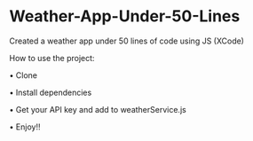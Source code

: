 # Weather-App-Under-50-Lines
Created a weather app under 50 lines of code using JS (XCode)

How to use the project:

• Clone

• Install dependencies 

• Get your API key and add to weatherService.js

• Enjoy!!
